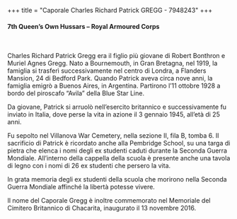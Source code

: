 +++
title = "Caporale Charles Richard Patrick GREGG - 7948243"
+++

#### 7th Queen’s Own Hussars – Royal Armoured Corps
<br>


Charles Richard Patrick Gregg era il figlio più giovane di Robert Bonthron e Muriel Agnes Gregg.
Nato a Bournemouth, in Gran Bretagna, nel 1919, la famiglia si trasferì successivamente nel centro di Londra, a Flanders Mansion, 24 di Bedford Park. Quando Patrick aveva circa nove anni, la famiglia emigrò a Buenos Aires, in Argentina. Partirono l’11 ottobre 1928 a bordo del piroscafo “Avila” della Blue Star Line.

Da giovane, Patrick si arruolò nell’esercito britannico e successivamente fu inviato in Italia, dove perse la vita in azione il 3 gennaio 1945, all’età di 25 anni.

Fu sepolto nel Villanova War Cemetery, nella sezione II, fila B, tomba 6.
Il sacrificio di Patrick è ricordato anche alla Pembridge School, su una targa di pietra che elenca i nomi degli ex studenti caduti durante la Seconda Guerra Mondiale. All’interno della cappella della scuola è presente anche una tavola di legno con i nomi di 26 ex studenti che persero la vita.

In grata memoria degli ex studenti
della scuola che morirono nella
Seconda Guerra Mondiale affinché la libertà potesse vivere.

Il nome del Caporale Gregg è inoltre commemorato nel Memoriale del Cimitero Britannico di Chacarita, inaugurato il 13 novembre 2016.
